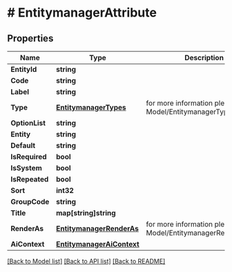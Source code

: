 # # EntitymanagerAttribute


## Properties 


Name | Type | Description | Notes
------------ | ------------- | ------------- | -------------
**EntityId**| **string** |   | [optional]
**Code**| **string** |   | [optional]
**Label**| **string** |   | [optional]
**Type**| [**EntitymanagerTypes**](EntitymanagerTypes.md) |  for more information please, see Model/EntitymanagerTypes.php  | [optional] [default to ENTITYMANAGERTYPES_TEXT]
**OptionList**| **string** |   | [optional]
**Entity**| **string** |   | [optional]
**Default**| **string** |   | [optional]
**IsRequired**| **bool** |   | [optional]
**IsSystem**| **bool** |   | [optional]
**IsRepeated**| **bool** |   | [optional]
**Sort**| **int32** |   | [optional]
**GroupCode**| **string** |   | [optional]
**Title**| **map[string]string** |   | [optional]
**RenderAs**| [**EntitymanagerRenderAs**](EntitymanagerRenderAs.md) |  for more information please, see Model/EntitymanagerRenderAs.php  | [optional] [default to ENTITYMANAGERRENDERAS_DEFAULT]
**AiContext**| [**EntitymanagerAiContext**](EntitymanagerAiContext.md) |   | [optional]


[[Back to Model list]](../../README.md#models) [[Back to API list]](../../README.md#endpoints) [[Back to README]](../../README.md)

